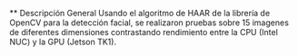 ** Descripción General
  Usando el algoritmo de HAAR de la librería de OpenCV para la detección facial, se realizaron pruebas sobre 15 imagenes de diferentes dimensiones contrastando rendimiento entre la CPU (Intel NUC) y la GPU (Jetson TK1).
